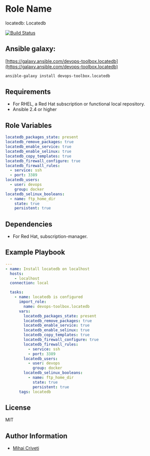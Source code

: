 Role Name
=========

locatedb: Locatedb

[![Build Status](https://travis-ci.org/cmihai-ansible/locatedb.svg?branch=master)](https://travis-ci.org/cmihai-ansible/locatedb)

Ansible galaxy:
---------------

[https://galaxy.ansible.com/devops-toolbox.locatedb](https://galaxy.ansible.com/devops-toolbox.locatedb)

```bash
ansible-galaxy install devops-toolbox.locatedb
```

Requirements
------------

- For RHEL, a Red Hat subscription or functional local repository.
- Ansible 2.4 or higher

Role Variables
--------------

```yaml
locatedb_packages_state: present
locatedb_remove_packages: true
locatedb_enable_service: true
locatedb_enable_selinux: true
locatedb_copy_templates: true
locatedb_firewall_configure: true
locatedb_firewall_rules:
  - service: ssh
  - port: 3389
locatedb_users:
  - user: devops
    group: docker
locatedb_selinux_booleans:
  - name: ftp_home_dir
    state: true
    persistent: true
```

Dependencies
------------

- For Red Hat, subscription-manager.

Example Playbook
----------------

```yaml
---
- name: Install locatedb on localhost
  hosts:
    - localhost
  connection: local

  tasks:
    - name: locatedb is configured
      import_role:
        name: devops-toolbox.locatedb
      vars:
        locatedb_packages_state: present
        locatedb_remove_packages: true
        locatedb_enable_service: true
        locatedb_enable_selinux: true
        locatedb_copy_templates: true
        locatedb_firewall_configure: true
        locatedb_firewall_rules:
          - service: ssh
          - port: 3389
        locatedb_users:
          - user: devops
            group: docker
        locatedb_selinux_booleans:
          - name: ftp_home_dir
            state: true
            persistent: true
      tags: locatedb
```

License
-------

MIT

Author Information
------------------

- [Mihai Criveti](https://www.linkedin.com/in/devops-toolbox.)
